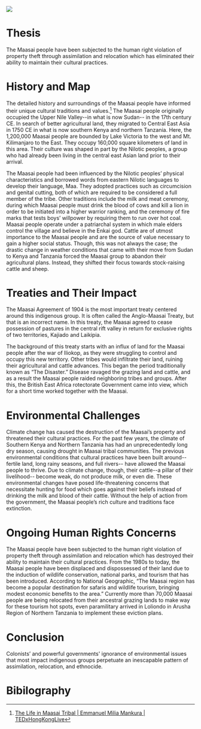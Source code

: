 
<a href="https://juncture-digital.org"><img src="https://juncture-digital.org/images/ve-button.png"></a>

<param ve-config 
       title="Maasai: Indigenous People "
       author="By: Kaylee, Marshury, and Sadie"
       banner="https://www.masaimara.com/assets/img/maasai-people-masai-mara.jpg" 
       layout="vertical">
 
<!-- Entities discussed throughout the essay are typically defined before the essay text and
     are thus available in all text.  Entity identifiers (QIDs) can be found in either
     Wikipedia or Wikidata (https://www.wikidata.org)> -->
<param ve-entity eid="Q185372"> <!-- testing 1-->
<param ve-entity eid="Q41264"> <!-- testing 2 -->
<param ve-entity eid="Q221092"> <!-- testing 3 -->
<param ve-entity eid="Q36600"> <!-- testing 4 -->

# Thesis
The Maasai people have been subjected to the human right violation of property theft through assimilation and relocation which has eliminated their ability to maintain their cultural practices.

<param ve-image label="Maasai Tribe" url="https://www.masaimara.com/assets/img/maasai-people-masai-mara-kenya.jpg">

# History and Map

The detailed history and surroundings of the Maasai people have informed their unique cultural traditions and values.[^1] The Maasai people originally occupied the Upper Nile Valley--in what is now Sudan-- in the 17th century CE. In search of better agricultural land, they migrated to Central East Asia in 1750 CE in what is now southern Kenya and northern Tanzania. Here, the 1,200,000 Maasai people are bounded by Lake Victoria to the west and Mt. Kilimanjaro to the East. They occupy 160,000 square kilometers of land in this area. Their culture was shaped in part by the Nilotic peoples, a group who had already been living in the central east Asian land prior to their arrival. 
<param ve-image label="Map" url="http://www.101lasttribes.com/maps/masai_map.jpg">
<param ve-video
	id="https://www.youtube.com/embed/ThcppnztYpw"
	title="The Life in Maasai Tribal|Emmanuel Milia Mankura|TEDxHongKongLive.Youtube:[https://www.youtube.com/watch?v=ThcppnztYpw]">

The Maasai people had been influenced by the Nilotic peoples’ physical characteristics and borrowed words from eastern Nilotic languages to develop their language, Maa. They adopted practices such as circumcision and genital cutting, both of which are required to be considered a full member of the tribe. Other traditions include the milk and meat ceremony, during which Maasai people must drink the blood of cows and kill a lion in order to be initiated into a higher warrior ranking, and the ceremony of fire marks that tests boys’ willpower by requiring them to run over hot coal. Maasai people operate under a patriarchal system in which male elders control the village and believe in the Enkai god. Cattle are of utmost importance to the Maasai people and are the source of value necessary to gain a higher social status. Though, this was not always the case; the drastic change in weather conditions that came with their move from Sudan to Kenya and Tanzania forced the Maasai group to abandon their agricultural plans. Instead, they shifted their focus towards stock-raising cattle and sheep.
										   
<param ve-compare curtain url="http://userscontent2.emaze.com/images/a9cbd94e-916f-4976-85a0-dffc32788140/04ea984e-fa82-4e80-ab8b-def37bf6e09f.jpg" label="Beaded Necklance" description="All bead jewelry is made by the women of the Maasai Tribe as a part of the culture. It is the duty of all women in the tribe to learn the art of beadwork. The patterns and colorfulness also are what establish social status (those who wear more detailed, bold designs are typically of higher social status). They are also associated with marital status.">
<param ve-compare url="http://userscontent2.emaze.com/images/a9cbd94e-916f-4976-85a0-dffc32788140/06600d47-c191-42c6-9fd8-0911a867ee2d.jpg" label="Maasai Herding Cattle" description=" This painting accurately represents the significance of cows in the Maasai ethic group. They believe that God has bestowed all the cattle upon those within their ethnic group, which makes their dependence on them all the more heavy. It also relates to social status because a man's wealth is determined by how many cows he owns." license="No Known Copyright">

# Treaties and Their Impact

The Maasai Agreement of 1904 is the most important treaty centered around this indigenous group. It is often called the Anglo-Maasai Treaty, but that is an incorrect name. In this treaty, the Maasai agreed to cease possession of pastures in the central rift valley in return for exclusive rights of two territories, Kajiado and Laikipia. 

The background of this treaty starts with an influx of land for the Maasai people after the war of Iliokop, as they were struggling to control and occupy this new territory. Other tribes would infiltrate their land, ruining their agricultural and cattle advances. This began the period traditionally known as “The Disaster.” Disease ravaged the grazing land and cattle, and as a result the Maasai people raided neighboring tribes and groups. After this, the British East Africa rotectorate Government came into view, which for a short time worked together with the Maasai. 


# Environmental Challenges

Climate change has caused the destruction of the Maasai’s property and threatened their cultural practices. For the past few years, the climate of Southern Kenya and Northern Tanzania has had an unprecedentedly long dry season, causing drought in Maasai tribal communities. The previous environmental conditions that cultural practices have been built around-- fertile land, long rainy seasons, and full rivers-- have allowed the Maasai people to thrive. Due to climate change, though, their cattle--a pillar of their livelihood-- become weak, do not produce milk, or even die. These environmental changes have posed life-threatening concerns that necessitate hunting for food which goes against their beliefs instead of drinking the milk and blood of their cattle. Without the help of action from the government, the Maasai people’s rich culture and traditions face extinction. 

<param ve-compare curtain url="https://i.guim.co.uk/img/static/sys-images/Guardian/Pix/pictures/2011/11/23/1322051615643/Maasai-pastoralists-livin-011.jpg?width=1010&quality=45&auto=format&fit=max&dpr=2&s=b79ae3ee57db2a0e31d758f9252c78be">
<param ve-compare url="https://i.guim.co.uk/img/static/sys-images/Guardian/Pix/pictures/2011/11/23/1322051614542/Maasai-pastoralists-livin-010.jpg?width=1010&quality=45&auto=format&fit=max&dpr=2&s=6f19a2e9ace5f34b8b7e3fc233c6f330">
<param ve-compare url="https://i.guim.co.uk/img/static/sys-images/Guardian/Pix/pictures/2011/11/23/1322051617990/Maasai-pastoralists-livin-013.jpg?width=1010&quality=45&auto=format&fit=max&dpr=2&s=a2212d64f328042d9f059ecead693303">

# Ongoing Human Rights Concerns

The Maasai people have been subjected to the human right violation of property theft through assimilation and relocation which has destroyed their ability to maintain their cultural practices. From the 1980s to today, the Maasai people have been displaced and dispossessed of their land due to the induction of wildlife conservation, national parks, and tourism that has been introduced. According to National Geographic, “The Maasai region has become a popular destination for safaris and wildlife tourism, bringing modest economic benefits to the area.” Currently more than 70,000 Maasai people are being relocated from their ancestral grazing lands to make way for these tourism hot spots, even paramilitary arrived in Loliondo in Arusha Region of Northern Tanzania to implement these eviction plans. 


# Conclusion
Colonists’ and powerful governments' ignorance of environmental issues that most impact indigenous groups perpetuate an inescapable pattern of assimilation, relocation, and ethnocide.  


# Bibilography
[^1]: [The Life in Maasai Tribal | Emmanuel Milia Mankura | TEDxHongKongLive](https://www.youtube.com/watch?v=ThcppnztYpw)
[^2]: [Maasai Association](http://www.maasai-association.org/maasai.html)
